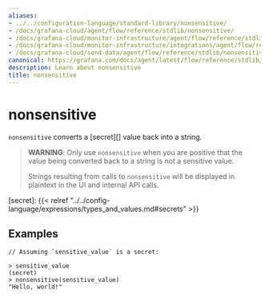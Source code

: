 ```yaml
---
aliases:
- ../../configuration-language/standard-library/nonsensitive/
- /docs/grafana-cloud/agent/flow/reference/stdlib/nonsensitive/
- /docs/grafana-cloud/monitor-infrastructure/agent/flow/reference/stdlib/nonsensitive/
- /docs/grafana-cloud/monitor-infrastructure/integrations/agent/flow/reference/stdlib/nonsensitive/
- /docs/grafana-cloud/send-data/agent/flow/reference/stdlib/nonsensitive/
canonical: https://grafana.com/docs/agent/latest/flow/reference/stdlib/nonsensitive/
description: Learn about nonsensitive
title: nonsensitive
---
```


# nonsensitive

`nonsensitive` converts a [secret][] value back into a string.

> **WARNING**: Only use `nonsensitive` when you are positive that the value
> being converted back to a string is not a sensitive value.
>
> Strings resulting from calls to `nonsensitive` will be displayed in plaintext
> in the UI and internal API calls.

[secret]: {{< relref "../../config-language/expressions/types_and_values.md#secrets" >}}

## Examples

```
// Assuming `sensitive_value` is a secret:

> sensitive_value
(secret)
> nonsensitive(sensitive_value)
"Hello, world!"
```
